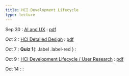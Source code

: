 ```yaml
---
title: HCI Development Lifecycle
type: lecture
---
```


Sep 30
: [AI and UX](#)
  : [pdf](../assets/lectures/ai-and-ux.pdf)

Oct 2
: [HCI Detailed Design](#)
  : [pdf](../assets/lectures/detailed-design.pdf)

Oct 7
: **Quiz 1**{: .label .label-red }
  : 

Oct 9
: [HCI Development Lifecycle / User Research](#)
  : [pdf](../assets/lectures/hci-development-user-research.pdf)

Oct 14
: 
  : 